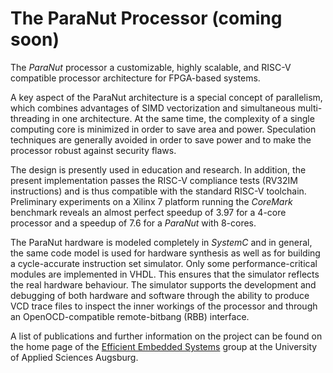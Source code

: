 # The ParaNut Processor (coming soon)

The *ParaNut* processor a customizable, highly scalable, and RISC-V compatible processor architecture for FPGA-based systems. 

A key aspect of the ParaNut architecture is a special concept of parallelism, which combines advantages of SIMD vectorization and simultaneous multi-threading in one architecture. At the same time, the complexity of a single computing core is minimized in order to save area and power. Speculation techniques are generally avoided in order to save power and to make the processor robust against security flaws.

The design is presently used in education and research. In addition, the present implementation passes the RISC-V compliance tests (RV32IM instructions) and is thus compatible with the standard RISC-V toolchain. Preliminary experiments on a Xilinx 7 platform running the *CoreMark* benchmark reveals an almost perfect speedup of 3.97 for a 4-core processor and a speedup of 7.6 for a *ParaNut* with 8-cores.

The ParaNut hardware is modeled completely in *SystemC* and in general, the same code model is used for hardware synthesis as well as for building a cycle-accurate instruction set simulator. Only some performance-critical modules are implemented in VHDL. This ensures that the simulator reflects the real hardware behaviour. The simulator supports the development and debugging of both hardware and software through the ability to produce VCD trace files to inspect the inner workings of the processor and through an OpenOCD-compatible remote-bitbang (RBB) interface.

A list of publications and further information on the project can be found on the home page of the [Efficient Embedded Systems](https://ees.hs-augsburg.de) group at the University of Applied Sciences Augsburg.
